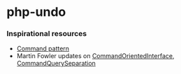 # php-undo

### Inspirational resources

- [Command pattern](https://en.wikipedia.org/wiki/Command_pattern)
- Martin Fowler updates on [CommandOrientedInterface](http://www.martinfowler.com/bliki/CommandOrientedInterface.html), [CommandQuerySeparation](http://www.martinfowler.com/bliki/CommandQuerySeparation.html)
